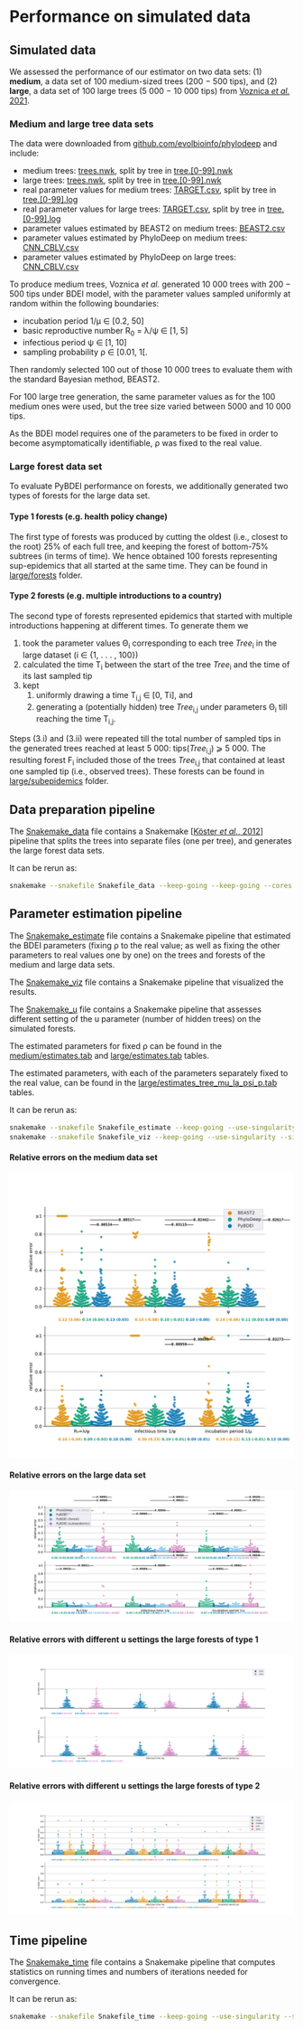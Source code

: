 # Performance on simulated data

## Simulated data

We assessed the performance of our estimator on two data sets: (1) __medium__, a data set of 
100 medium-sized trees (200 − 500 tips), 
and (2) __large__, a data set of 100 large trees (5 000 − 10 000 tips) 
from [Voznica _et al._ 2021](https://doi.org/10.1101/2021.03.11.435006).

### Medium and large tree data sets
The data were downloaded from [github.com/evolbioinfo/phylodeep](https://github.com/evolbioinfo/phylodeep) and include:
 * medium trees: [trees.nwk](medium/trees.nwk), split by tree in [tree.[0-99].nwk](medium/trees)
 * large trees: [trees.nwk](large/trees.nwk), split by tree in [tree.[0-99].nwk](large/trees)
 * real parameter values for medium trees: [TARGET.csv](medium/TARGET.csv), split by tree in [tree.[0-99].log](medium/trees)
 * real parameter values for large trees: [TARGET.csv](large/TARGET.csv), split by tree in [tree.[0-99].log](large/trees)
 * parameter values estimated by BEAST2 on medium trees: [BEAST2.csv](medium/BEAST2.csv)
 * parameter values estimated by PhyloDeep on medium trees: [CNN_CBLV.csv](medium/CNN_CBLV.csv)
 * parameter values estimated by PhyloDeep on large trees: [CNN_CBLV.csv](large/CNN_CBLV.csv)

To produce medium trees, Voznica _et al._ generated 10 000 trees with 200 − 500 tips under BDEI model, 
with the parameter values sampled uniformly at random within the following boundaries: 
 * incubation period 1/µ ∈ [0.2, 50]
 * basic reproductive number R<sub>0</sub> = λ/ψ ∈ [1, 5]
 * infectious period ψ ∈ [1, 10]
 * sampling probability ρ ∈ [0.01, 1[.

Then randomly selected 100 out of those 10 000 trees to evaluate them with the standard Bayesian method, BEAST2. 

For 100 large tree generation, the same parameter values as for the 100 medium ones were used, 
but the tree size varied between 5000 and 10 000 tips.

As the BDEI model requires one of the parameters to be fixed in order to become asymptomatically identifiable, 
ρ was fixed to the real value.

### Large forest data set
To evaluate PyBDEI performance on forests, we additionally generated two types of
forests for the large data set. 

#### Type 1 forests (e.g. health policy change)
The first type of forests was produced by cutting the oldest
(i.e., closest to the root) 25% of each full tree, and keeping the forest of bottom-75%
subtrees (in terms of time). We hence obtained 100 forests representing sup-epidemics that
all started at the same time. They can be found in [large/forests](large/forests) folder.

#### Type 2 forests (e.g. multiple introductions to a country)
The second type of forests represented epidemics that started with multiple
introductions happening at different times. To generate them we 
1. took the parameter values Θ<sub>i</sub> corresponding to each tree _Tree_<sub>i</sub> in the large dataset
(i ∈ {1, . . . , 100})
2. calculated the time T<sub>i</sub> between the start of the tree _Tree_<sub>i</sub> and the time
of its last sampled tip
3. kept 
   1. uniformly drawing a time T<sub>i,j</sub> ∈ [0, Ti], and
   2. generating a (potentially hidden) tree _Tree_<sub>i,j</sub> 
under parameters Θ<sub>i</sub> till reaching the time T<sub>i,j</sub>. 

Steps (3.i) and (3.ii) were repeated till the total number of sampled tips 
in the generated trees reached at least 5 000: tips(_Tree_<sub>i,j</sub>) ⩾ 5 000. 
The resulting forest F<sub>i</sub> included those of the trees _Tree_<sub>i,j</sub> that contained at least one sampled tip (i.e., observed trees). 
These forests can be found in [large/subepidemics](large/subepidemics) folder.

## Data preparation pipeline 

The [Snakemake_data](Snakemake_data) file contains 
a Snakemake [[Köster *et al.*, 2012](https://doi.org/10.1093/bioinformatics/bts480)] pipeline 
that splits the trees into separate files (one per tree), and generates the large forest data sets.


It can be rerun as:
```bash
snakemake --snakefile Snakefile_data --keep-going --keep-going --cores 4 --use-singularity --singularity-prefix ~/.singularity --singularity-args "--home ~"
```


## Parameter estimation pipeline 

The [Snakemake_estimate](Snakemake_estimate) file contains 
a Snakemake pipeline that estimated the BDEI parameters (fixing ρ to the real value; 
as well as fixing the other parameters to real values one by one) 
on the trees and forests of the medium and large data sets.

The [Snakemake_viz](Snakemake_viz) file contains a Snakemake pipeline that visualized the results.


The [Snakemake_u](Snakemake_u) file contains a Snakemake pipeline that assesses different setting 
of the u parameter (number of hidden trees) on the simulated forests.


The estimated parameters for fixed ρ can be found in 
the [medium/estimates.tab](medium/estimates.tab) and [large/estimates.tab](large/estimates.tab) tables.

The estimated parameters, with each of the parameters separately fixed to the real value, 
can be found in the [large/estimates_tree_mu_la_psi_p.tab](large/estimates_tree_mu_la_psi_p.tab) tables.

It can be rerun as:
```bash
snakemake --snakefile Snakefile_estimate --keep-going --use-singularity --singularity-prefix ~/.singularity --singularity-args "--home ~"
snakemake --snakefile Snakefile_viz --keep-going --use-singularity --singularity-prefix ~/.singularity --singularity-args "--home ~"
```

#### Relative errors on the medium data set
![Medium data set errors](medium/errors.svg)

#### Relative errors on the large data set
![Large data set errors](large/errors.svg)

#### Relative errors with different u settings the large forests of type 1
![Large data set errors with different u](large/errors_u.forest.svg)

#### Relative errors with different u settings the large forests of type 2
![Large data set errors with different u](large/errors_u.subepidemic.svg)


## Time pipeline 

The [Snakemake_time](Snakemake_time) file contains 
a Snakemake pipeline that computes statistics on running times and numbers of iterations needed for convergence.

It can be rerun as:
```bash
snakemake --snakefile Snakefile_time --keep-going --use-singularity --singularity-prefix ~/.singularity --singularity-args "--home ~"
```
